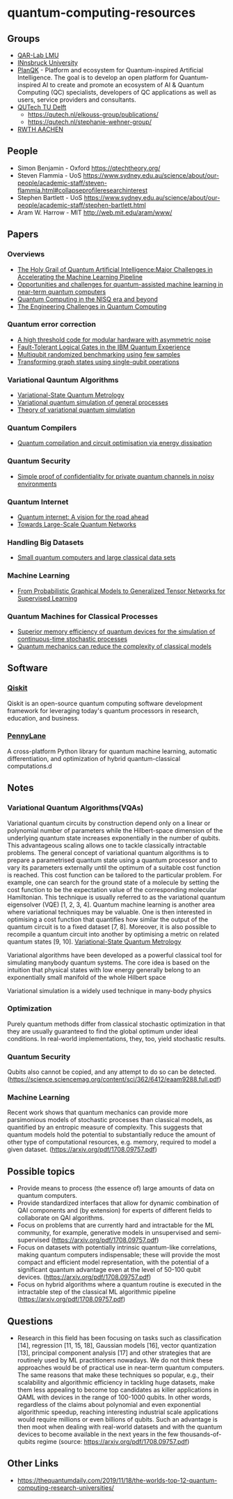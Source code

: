 # quantum-computing-resources

## Groups
* [QAR-Lab LMU](http://www.mobile.ifi.lmu.de/en/qar-lab/)
* [INnsbruck University](https://www.uibk.ac.at/th-physik/qic-group/research/)
* [PlanQK](http://planqk.de/en/) - Platform and ecosystem for Quantum-inspired Artificial Intelligence. The goal is to develop an open platform for Quantum-inspired AI to create and promote an ecosystem of AI & Quantum Computing (QC) specialists, developers of QC applications as well as users, service providers and consultants.
* [QUTech TU Delft](https://qutech.nl/)
	* https://qutech.nl/elkouss-group/publications/
	* https://qutech.nl/stephanie-wehner-group/
* [RWTH AACHEN](https://www.quantuminfo.physik.rwth-aachen.de/go/id/dqvn/?lidx=1)

## People
* Simon Benjamin - Oxford https://qtechtheory.org/
* Steven Flammia - UoS https://www.sydney.edu.au/science/about/our-people/academic-staff/steven-flammia.html#collapseprofileresearchinterest
* Stephen Bartlett - UoS https://www.sydney.edu.au/science/about/our-people/academic-staff/stephen-bartlett.html 
* Aram W. Harrow - MIT http://web.mit.edu/aram/www/


## Papers

### Overviews
* [The Holy Grail of Quantum Artificial Intelligence:Major Challenges in Accelerating the Machine Learning Pipeline](https://arxiv.org/pdf/2004.14035.pdf)
* [Opportunities and challenges for quantum-assisted machine learning in near-term quantum computers](https://arxiv.org/pdf/1708.09757.pdf)
* [Quantum Computing in the NISQ era and beyond](https://arxiv.org/pdf/1801.00862.pdf)
* [The Engineering Challenges in Quantum Computing](https://dl.acm.org/doi/pdf/10.5555/3130379.3130579)

### Quantum error correction
* [A high threshold code for modular hardware with asymmetric noise](https://arxiv.org/pdf/1812.01505.pdf)
* [Fault-Tolerant Logical Gates in the IBM Quantum Experience](https://journals.aps.org/prl/abstract/10.1103/PhysRevLett.122.080504)
* [Multiqubit randomized benchmarking using few samples](https://journals.aps.org/pra/abstract/10.1103/PhysRevA.100.032304)
* [Transforming graph states using single-qubit operations](https://qutech.nl/wp-content/uploads/2018/08/1805.05305-transforming-graph-states-using-single-qubit-operations.pdf)

### Variational Qauntum Algorithms
* [Variational-State Quantum Metrology](https://arxiv.org/pdf/1908.08904.pdf)
* [Variational quantum simulation of general processes](https://arxiv.org/pdf/1812.08778.pdf)
* [Theory of variational quantum simulation](https://arxiv.org/pdf/1812.08767.pdf)

### Quantum Compilers
* [Quantum compilation and circuit optimisation via energy dissipation](https://arxiv.org/pdf/1811.03147.pdf)

### Quantum Security
* [Simple proof of confidentiality for private quantum channels in noisy environments](https://arxiv.org/pdf/1711.08897.pdf)

### Quantum Internet
* [Quantum internet: A vision for the road ahead](https://science.sciencemag.org/content/sci/362/6412/eaam9288.full.pdf)
* [Towards Large-Scale Quantum Networks](https://arxiv.org/pdf/1909.08396.pdf)

### Handling Big Datasets
* [Small quantum computers and large classical data sets](https://arxiv.org/pdf/2004.00026.pdf)

### Machine Learning
* [From Probabilistic Graphical Models to Generalized Tensor Networks for Supervised Learning](https://pure.mpg.de/rest/items/item_3224251_1/component/file_3224349/content)

### Quantum Machines for Classical Processes
* [Superior memory efficiency of quantum devices for the simulation of continuous-time stochastic processes](https://arxiv.org/pdf/1704.04231.pdf)
* [Quantum mechanics can reduce the complexity of classical models](https://www.nature.com/articles/ncomms1761)

## Software 

### [Qiskit](https://qiskit.org/)

Qiskit is an open-source quantum computing software development framework for leveraging today's quantum processors in research, education, and business.

### [PennyLane](https://pennylane.ai/)

A cross-platform Python library for quantum machine learning, automatic differentiation, and optimization of hybrid quantum-classical computations.d

## Notes

### Variational Quantum Algorithms(VQAs)

Variational quantum circuits by construction depend only on a linear or polynomial
number of parameters while the Hilbert-space dimension of the underlying quantum
state increases exponentially in the number of qubits. This advantageous scaling allows
one to tackle classically intractable problems. The general concept of variational
quantum algorithms is to prepare a parametrised quantum state using a quantum
processor and to vary its parameters externally until the optimum of a suitable cost
function is reached. This cost function can be tailored to the particular problem. For
example, one can search for the ground state of a molecule by setting the cost function to
be the expectation value of the corresponding molecular Hamiltonian. This technique is 
usually referred to as the variational quantum eigensolver (VQE) [1, 2, 3, 4]. Quantum
machine learning is another area where variational techniques may be valuable. One is
then interested in optimising a cost function that quantifies how similar the output of
the quantum circuit is to a fixed dataset [7, 8]. Moreover, it is also possible to recompile
a quantum circuit into another by optimising a metric on related quantum states [9, 10]. [Variational-State Quantum Metrology](https://arxiv.org/pdf/1908.08904.pdf)


Variational algorithms have been developed as a powerful classical tool for simulating manybody quantum systems. The core idea is based on
the intuition that physical states with low energy generally belong to an exponentially small manifold of the
whole Hilbert space


Variational simulation is a widely used technique in many-body physics 

### Optimization

Purely quantum methods differ from classical stochastic optimization in that
they are usually guaranteed to find the global optimum under ideal conditions. 
In real-world implementations, they, too, yield stochastic results.

### Quantum Security
Qubits also cannot be copied, and any attempt to do so can be detected. (https://science.sciencemag.org/content/sci/362/6412/eaam9288.full.pdf)

### Machine Learning
Recent work shows that quantum mechanics can provide
more parsimonious models of stochastic processes than
classical models, as quantified by an entropic
measure of complexity. This suggests that quantum models hold the potential to substantially reduce the amount
of other type of computational resources, e.g. memory, required to model a given dataset. (https://arxiv.org/pdf/1708.09757.pdf)

## Possible topics
* Provide means to process (the essence of) large amounts of data on quantum computers.
* Provide standardized interfaces that allow for dynamic combination of QAI components and (by extension) for experts of different fields to collaborate on QAI algorithms.
* Focus on problems that are currently hard and intractable for the ML community, for example, generative models in unsupervised and semi-supervised (https://arxiv.org/pdf/1708.09757.pdf)
* Focus on datasets with potentially intrinsic quantum-like correlations, making quantum computers indispensable; these will provide the most compact and efficient model representation, with the potential of a significant quantum advantage even at the level of 50-100 qubit devices. (https://arxiv.org/pdf/1708.09757.pdf)
* Focus on hybrid algorithms where a quantum routine is executed in the intractable step of the classical ML algorithmic pipeline (https://arxiv.org/pdf/1708.09757.pdf)


## Questions
* Research in this field has been focusing on tasks such
as classification [14], regression [11, 15, 18], Gaussian
models [16], vector quantization [13], principal component analysis [17] and other strategies that are routinely
used by ML practitioners nowadays. We do not think
these approaches would be of practical use in near-term
quantum computers. The same reasons that make these
techniques so popular, e.g., their scalability and algorithmic efficiency in tackling huge datasets, make them less
appealing to become top candidates as killer applications
in QAML with devices in the range of 100-1000 qubits.
In other words, regardless of the claims about polynomial
and even exponential algorithmic speedup, reaching interesting industrial scale applications would require millions or even billions of qubits. Such an advantage is then
moot when dealing with real-world datasets and with the
quantum devices to become available in the next years in
the few thousands-of-qubits regime (source: https://arxiv.org/pdf/1708.09757.pdf)


## Other Links
* https://thequantumdaily.com/2019/11/18/the-worlds-top-12-quantum-computing-research-universities/
